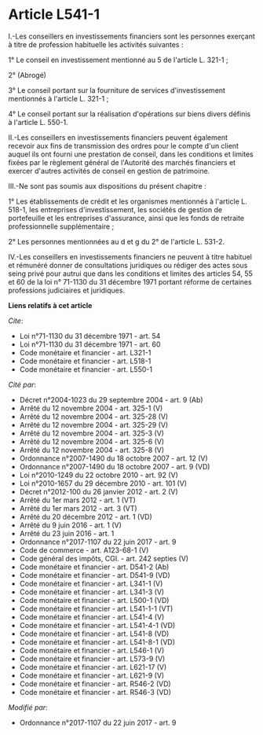 # Article L541-1

I.-Les conseillers en investissements financiers sont les personnes exerçant à titre de profession habituelle les activités
suivantes :

1° Le conseil en investissement mentionné au 5 de l'article L. 321-1 ;

2° (Abrogé)

3° Le conseil portant sur la fourniture de services d'investissement mentionnés à l'article L. 321-1 ;

4° Le conseil portant sur la réalisation d'opérations sur biens divers définis à l'article L. 550-1. 

II.-Les conseillers en investissements financiers peuvent également recevoir aux fins de transmission des ordres pour le
compte d'un client auquel ils ont fourni une prestation de conseil, dans les conditions et limites fixées par le règlement
général de l'Autorité des marchés financiers et exercer d'autres activités de conseil en gestion de patrimoine.

III.-Ne sont pas soumis aux dispositions du présent chapitre :

1° Les établissements de crédit et les organismes mentionnés à l'article L. 518-1, les entreprises d'investissement, les
sociétés de gestion de portefeuille et les entreprises d'assurance, ainsi que les fonds de retraite professionnelle
supplémentaire ;

2° Les personnes mentionnées au d et g du 2° de l'article L. 531-2.

IV.-Les conseillers en investissements financiers ne peuvent à titre habituel et rémunéré donner de consultations juridiques
ou rédiger des actes sous seing privé pour autrui que dans les conditions et limites des articles 54, 55 et 60 de la loi n°
71-1130 du 31 décembre 1971 portant réforme de certaines professions judiciaires et juridiques.

**Liens relatifs à cet article**

_Cite_:

  - Loi n°71-1130 du 31 décembre 1971 - art. 54
  - Loi n°71-1130 du 31 décembre 1971 - art. 60
  - Code monétaire et financier - art. L321-1
  - Code monétaire et financier - art. L518-1
  - Code monétaire et financier - art. L550-1

_Cité par_:

  - Décret n°2004-1023 du 29 septembre 2004 - art. 9 (Ab)
  - Arrêté du 12 novembre 2004 - art. 325-1 (V)
  - Arrêté du 12 novembre 2004 - art. 325-28 (V)
  - Arrêté du 12 novembre 2004 - art. 325-29 (V)
  - Arrêté du 12 novembre 2004 - art. 325-3 (V)
  - Arrêté du 12 novembre 2004 - art. 325-6 (V)
  - Arrêté du 12 novembre 2004 - art. 325-8 (V)
  - Ordonnance n°2007-1490 du 18 octobre 2007 - art. 12 (V)
  - Ordonnance n°2007-1490 du 18 octobre 2007 - art. 9 (VD)
  - Loi n°2010-1249 du 22 octobre 2010 - art. 92 (V)
  - Loi n°2010-1657 du 29 décembre 2010 - art. 101 (V)
  - Décret n°2012-100 du 26 janvier 2012 - art. 2 (V)
  - Arrêté du 1er mars 2012 - art. 1 (VT)
  - Arrêté du 1er mars 2012 - art. 3 (VT)
  - Arrêté du 20 décembre 2012 - art. 1 (VD)
  - Arrêté du 9 juin 2016 - art. 1 (V)
  - Arrêté du 23 juin 2016 - art. 1
  - Ordonnance n°2017-1107 du 22 juin 2017 - art. 9
  - Code de commerce - art. A123-68-1 (V)
  - Code général des impôts, CGI. - art. 242 septies (V)
  - Code monétaire et financier - art. D541-2 (Ab)
  - Code monétaire et financier - art. D541-9 (VD)
  - Code monétaire et financier - art. L341-1 (V)
  - Code monétaire et financier - art. L341-3 (V)
  - Code monétaire et financier - art. L500-1 (VD)
  - Code monétaire et financier - art. L541-1-1 (VT)
  - Code monétaire et financier - art. L541-4 (V)
  - Code monétaire et financier - art. L541-4-1 (VD)
  - Code monétaire et financier - art. L541-8 (VD)
  - Code monétaire et financier - art. L541-8-1 (VD)
  - Code monétaire et financier - art. L546-1 (V)
  - Code monétaire et financier - art. L573-9 (V)
  - Code monétaire et financier - art. L621-17 (V)
  - Code monétaire et financier - art. L621-9 (V)
  - Code monétaire et financier - art. R546-2 (VD)
  - Code monétaire et financier - art. R546-3 (VD)

_Modifié par_:

  - Ordonnance n°2017-1107 du 22 juin 2017 - art. 9
